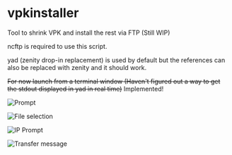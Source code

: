 # vpkinstaller
Tool to shrink VPK and install the rest via FTP (Still WIP)

ncftp is required to use this script.

yad (zenity drop-in replacement) is used by default but the references can also be replaced with zenity and it should work.

~~For now launch from a terminal window (Haven't figured out a way to get the stdout displayed in yad in real time)~~ Implemented!

![Prompt](http://i.imgur.com/TnJEnL6.png)

![File selection](http://i.imgur.com/gQUFLK6.png)

![IP Prompt](http://i.imgur.com/Wq08BXW.png)

![Transfer message](http://i.imgur.com/7rEFOLv.png)
